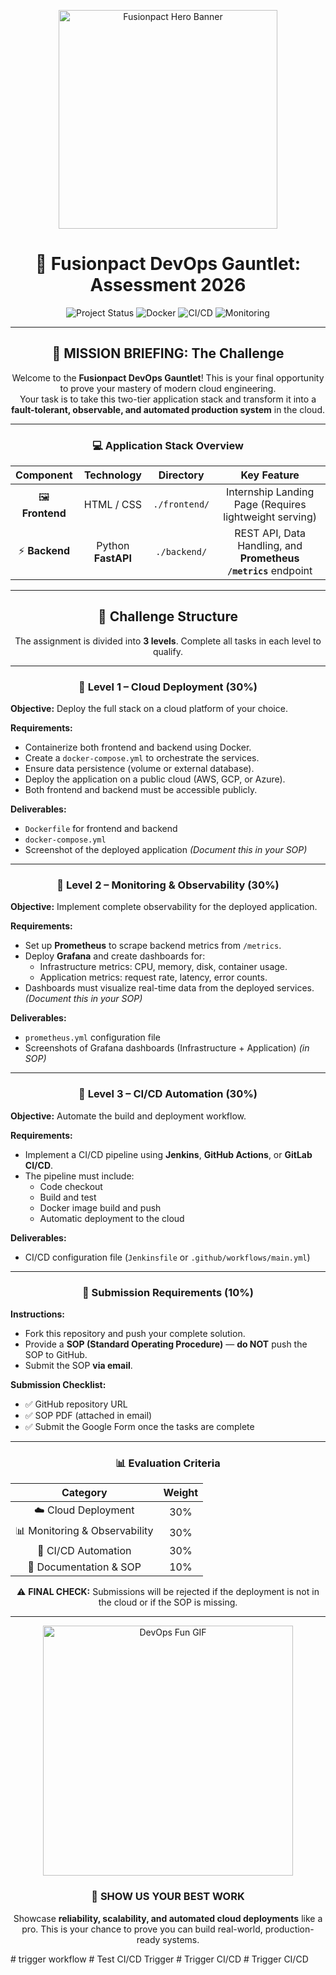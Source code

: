 <p align="center">
  <img src="https://raw.githubusercontent.com/Fusionpact-Org/assets/main/fusionpact-hero.gif" alt="Fusionpact Hero Banner" width="350"/>
</p>

<h1 align="center">🌟 Fusionpact DevOps Gauntlet: Assessment 2026</h1>

<p align="center">
  <img src="https://img.shields.io/badge/Status-Cloud--Ready-brightgreen?style=for-the-badge&logo=googles-cloud&logoColor=white" title="Project Status"/>
  <img src="https://img.shields.io/badge/Container-Docker--Required-blue?style=for-the-badge&logo=docker&logoColor=white" title="Docker"/>
  <img src="https://img.shields.io/badge/CI/CD-Automation--Focus-red?style=for-the-badge&logo=githubactions&logoColor=white" title="CI/CD"/>
  <img src="https://img.shields.io/badge/Observability-Mandatory-yellowgreen?style=for-the-badge&logo=grafana&logoColor=white" title="Monitoring"/>
</p>

---

<h2 align="center">🎯 MISSION BRIEFING: The Challenge</h2>

<p align="center">
Welcome to the <b>Fusionpact DevOps Gauntlet</b>! This is your final opportunity to prove your mastery of modern cloud engineering.<br/>
Your task is to take this two-tier application stack and transform it into a <b>fault-tolerant, observable, and automated production system</b> in the cloud.
</p>

---

<h3 align="center">💻 Application Stack Overview</h3>

<p align="center">

| Component | Technology | Directory | Key Feature |
| :---: | :---: | :---: | :---: |
| 🖼️ **Frontend** | HTML / CSS | `./frontend/` | Internship Landing Page (Requires lightweight serving) |
| ⚡ **Backend** | Python **FastAPI** | `./backend/` | REST API, Data Handling, and **Prometheus `/metrics`** endpoint |

</p>

---

<h2 align="center">🧪 Challenge Structure</h2>

<p align="center">
The assignment is divided into <b>3 levels</b>. Complete all tasks in each level to qualify.
</p>

---

<h3 align="center">🥇 Level 1 – Cloud Deployment (30%)</h3>

**Objective:** Deploy the full stack on a cloud platform of your choice.

**Requirements:**
- Containerize both frontend and backend using Docker.
- Create a `docker-compose.yml` to orchestrate the services.
- Ensure data persistence (volume or external database).
- Deploy the application on a public cloud (AWS, GCP, or Azure).
- Both frontend and backend must be accessible publicly.

**Deliverables:**
- `Dockerfile` for frontend and backend  
- `docker-compose.yml`  
- Screenshot of the deployed application *(Document this in your SOP)*

---

<h3 align="center">🥈 Level 2 – Monitoring & Observability (30%)</h3>

**Objective:** Implement complete observability for the deployed application.

**Requirements:**
- Set up **Prometheus** to scrape backend metrics from `/metrics`.
- Deploy **Grafana** and create dashboards for:
  - Infrastructure metrics: CPU, memory, disk, container usage.
  - Application metrics: request rate, latency, error counts.
- Dashboards must visualize real-time data from the deployed services. *(Document this in your SOP)*

**Deliverables:**
- `prometheus.yml` configuration file  
- Screenshots of Grafana dashboards (Infrastructure + Application) *(in SOP)*

---

<h3 align="center">🥉 Level 3 – CI/CD Automation (30%)</h3>

**Objective:** Automate the build and deployment workflow.

**Requirements:**
- Implement a CI/CD pipeline using **Jenkins**, **GitHub Actions**, or **GitLab CI/CD**.
- The pipeline must include:
  - Code checkout  
  - Build and test  
  - Docker image build and push  
  - Automatic deployment to the cloud

**Deliverables:**
- CI/CD configuration file (`Jenkinsfile` or `.github/workflows/main.yml`)

---

<h3 align="center">📑 Submission Requirements (10%)</h3>

**Instructions:**
- Fork this repository and push your complete solution.
- Provide a **SOP (Standard Operating Procedure)** — **do NOT** push the SOP to GitHub.  
- Submit the SOP **via email**.

**Submission Checklist:**
- ✅ GitHub repository URL  
- ✅ SOP PDF (attached in email)  
- ✅ Submit the Google Form once the tasks are complete

---

<h3 align="center">📊 Evaluation Criteria</h3>

<p align="center">

| Category | Weight |
| :---: | :---: |
| ☁️ Cloud Deployment | 30% |
| 📊 Monitoring & Observability | 30% |
| 🔁 CI/CD Automation | 30% |
| 📄 Documentation & SOP | 10% |

</p>

<p align="center">
  ⚠️ <b>FINAL CHECK:</b> Submissions will be rejected if the deployment is not in the cloud or if the SOP is missing.
</p>

---

<p align="center">
  <img src="https://raw.githubusercontent.com/Fusionpact-Org/assets/main/devops-fun.gif" alt="DevOps Fun GIF" width="400"/>
</p>

<h3 align="center">🚀 SHOW US YOUR BEST WORK</h3>

<p align="center">
Showcase <b>reliability, scalability, and automated cloud deployments</b> like a pro.  
This is your chance to prove you can build real-world, production-ready systems.
</p>
# trigger workflow
# Test CI/CD Trigger
# Trigger CI/CD
# Trigger CI/CD
